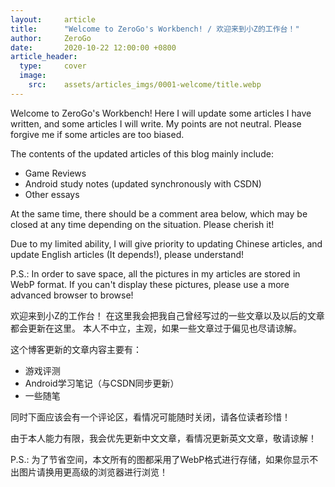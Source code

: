 ```yaml
---
layout:     article
title:      "Welcome to ZeroGo's Workbench! / 欢迎来到小Z的工作台！"
author:     ZeroGo
date:       2020-10-22 12:00:00 +0800
article_header:
  type:     cover
  image:
    src:    assets/articles_imgs/0001-welcome/title.webp
---
```

Welcome to ZeroGo's Workbench! Here I will update some articles I have written, and some articles I will write.
My points are not neutral. Please forgive me if some articles are too biased.

The contents of the updated articles of this blog mainly include:
- Game Reviews
- Android study notes (updated synchronously with CSDN)
- Other essays

At the same time, there should be a comment area below, which may be closed at any time depending on the situation. Please cherish it!

Due to my limited ability, I will give priority to updating Chinese articles, and update English articles (It depends!), please understand!

P.S.: In order to save space, all the pictures in my articles are stored in WebP format. If you can't display these pictures, please use a more advanced browser to browse!

欢迎来到小Z的工作台！
在这里我会把我自己曾经写过的一些文章以及以后的文章都会更新在这里。
本人不中立，主观，如果一些文章过于偏见也尽请谅解。

这个博客更新的文章内容主要有：
- 游戏评测
- Android学习笔记（与CSDN同步更新）
- 一些随笔

同时下面应该会有一个评论区，看情况可能随时关闭，请各位读者珍惜！

由于本人能力有限，我会优先更新中文文章，看情况更新英文文章，敬请谅解！

P.S.: 为了节省空间，本文所有的图都采用了WebP格式进行存储，如果你显示不出图片请换用更高级的浏览器进行浏览！
